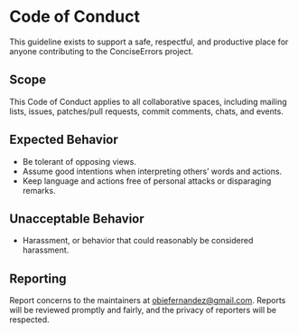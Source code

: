 # Code of Conduct

This guideline exists to support a safe, respectful, and productive place for anyone contributing to the ConciseErrors project.

## Scope

This Code of Conduct applies to all collaborative spaces, including mailing lists, issues, patches/pull requests, commit comments, chats, and events.

## Expected Behavior

- Be tolerant of opposing views.
- Assume good intentions when interpreting others’ words and actions.
- Keep language and actions free of personal attacks or disparaging remarks.

## Unacceptable Behavior

- Harassment, or behavior that could reasonably be considered harassment.

## Reporting

Report concerns to the maintainers at obiefernandez@gmail.com. Reports will be reviewed promptly and fairly, and the privacy of reporters will be respected.

